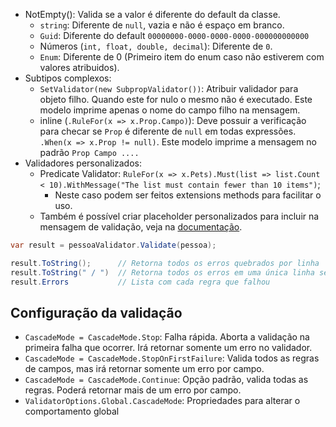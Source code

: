 - NotEmpty(): Valida se a valor é diferente do default da classe.
    - `string`: Diferente de `null`, vazia e não é espaço em branco.
    - `Guid`: Diferente do default `00000000-0000-0000-0000-000000000000`
    - Números (`int, float, double, decimal`): Diferente de `0`.
    - `Enum`: Diferente de 0 (Primeiro item do enum caso não estiverem com valores atribuidos).
- Subtipos complexos:
    - `SetValidator(new SubpropValidator())`: Atribuir validador para objeto filho. Quando este for nulo o mesmo não é executado. Este modelo imprime apenas o nome do campo filho na mensagem.
    - inline (`.RuleFor(x => x.Prop.Campo)`): Deve possuir a verificação para checar se `Prop` é diferente de `null` em todas expressões. `.When(x => x.Prop != null)`. Este modelo imprime a mensagem no padrão `Prop Campo ....`
- Validadores personalizados:
    - Predicate Validator: `RuleFor(x => x.Pets).Must(list => list.Count < 10).WithMessage("The list must contain fewer than 10 items")`;
        - Neste caso podem ser feitos extensions methods para facilitar o uso.
    - Também é possível criar placeholder personalizados para incluir na mensagem de validação, veja na [documentação](https://docs.fluent-validation.net/en/latest/custom-validators.html#custom-message-placeholders).

```csharp
var result = pessoaValidator.Validate(pessoa);

result.ToString();      // Retorna todos os erros quebrados por linha
result.ToString(" / ")  // Retorna todos os erros em uma única linha separados por " / "
result.Errors           // Lista com cada regra que falhou
```

## Configuração da validação

- `CascadeMode = CascadeMode.Stop`: Falha rápida. Aborta a validação na primeira falha que ocorrer. Irá retornar somente um erro no validador.
- `CascadeMode = CascadeMode.StopOnFirstFailure`: Valida todos as regras de campos, mas irá retornar somente um erro por campo.
- `CascadeMode = CascadeMode.Continue`:  Opção padrão, valida todas as regras. Poderá retornar mais de um erro por campo.
- `ValidatorOptions.Global.CascadeMode`: Propriedades para alterar o comportamento global
